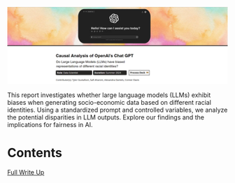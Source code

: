 ![Image Description](https://github.com/Tyler-Gustafson/Examining_biases_in_LLMs_causal_analysis/blob/main/01_background/title_page.jpg?raw=true)

This report investigates whether large language models (LLMs) exhibit biases when generating socio-economic data based on different racial identities. Using a standardized prompt and controlled variables, we analyze the potential disparities in LLM outputs. Explore our findings and the implications for fairness in AI.

# Contents

[Full Write Up](https://www.tylerjaygustafson.com/research-bias-in-llms)
